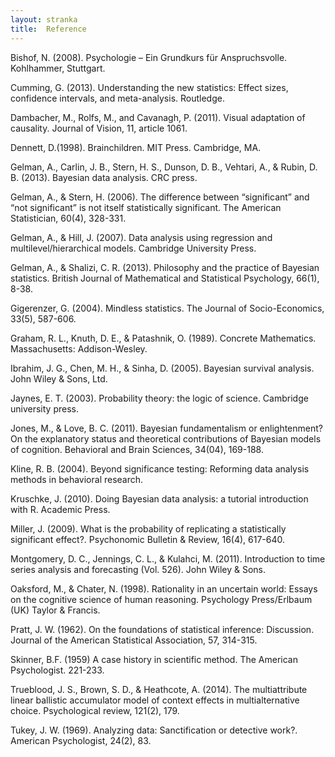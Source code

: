 ```yaml
---
layout: stranka
title:  Reference
---
```


Bishof, N. (2008). Psychologie – Ein Grundkurs für Anspruchsvolle. Kohlhammer, Stuttgart.

Cumming, G. (2013). Understanding the new statistics: Effect sizes, confidence intervals, and meta-analysis. Routledge.

Dambacher, M., Rolfs, M., and Cavanagh, P. (2011). Visual adaptation of causality. Journal of Vision, 11, article 1061.

Dennett, D.(1998). Brainchildren. MIT Press. Cambridge, MA.

Gelman, A., Carlin, J. B., Stern, H. S., Dunson, D. B., Vehtari, A., & Rubin, D. B. (2013). Bayesian data analysis. CRC press.

Gelman, A., & Stern, H. (2006). The difference between “significant” and “not significant” is not itself statistically significant. The American Statistician, 60(4), 328-331.

Gelman, A., & Hill, J. (2007). Data analysis using regression and multilevel/hierarchical models. Cambridge University Press.

Gelman, A., & Shalizi, C. R. (2013). Philosophy and the practice of Bayesian statistics. British Journal of Mathematical and Statistical Psychology, 66(1), 8-38.

Gigerenzer, G. (2004). Mindless statistics. The Journal of Socio-Economics, 33(5), 587-606.

Graham, R. L., Knuth, D. E., & Patashnik, O. (1989). Concrete Mathematics. Massachusetts: Addison-Wesley.

Ibrahim, J. G., Chen, M. H., & Sinha, D. (2005). Bayesian survival analysis. John Wiley & Sons, Ltd.

Jaynes, E. T. (2003). Probability theory: the logic of science. Cambridge university press.

Jones, M., & Love, B. C. (2011). Bayesian fundamentalism or enlightenment? On the explanatory status and theoretical contributions of Bayesian models of cognition. Behavioral and Brain Sciences, 34(04), 169-188.

Kline, R. B. (2004). Beyond significance testing: Reforming data analysis methods in behavioral research.

Kruschke, J. (2010). Doing Bayesian data analysis: a tutorial introduction with R. Academic Press.

Miller, J. (2009). What is the probability of replicating a statistically significant effect?. Psychonomic Bulletin & Review, 16(4), 617-640.

Montgomery, D. C., Jennings, C. L., & Kulahci, M. (2011). Introduction to time series analysis and forecasting (Vol. 526). John Wiley & Sons.

Oaksford, M., & Chater, N. (1998). Rationality in an uncertain world: Essays on the cognitive science of human reasoning. Psychology Press/Erlbaum (UK) Taylor & Francis.

Pratt, J. W. (1962). On the foundations of statistical inference: Discussion. Journal of the American Statistical Association, 57, 314-315.

Skinner, B.F. (1959) A case history in scientific method. The American Psychologist. 221-233.

Trueblood, J. S., Brown, S. D., & Heathcote, A. (2014). The multiattribute linear ballistic accumulator model of context effects in multialternative choice. Psychological review, 121(2), 179.

Tukey, J. W. (1969). Analyzing data: Sanctification or detective work?. American Psychologist, 24(2), 83.
